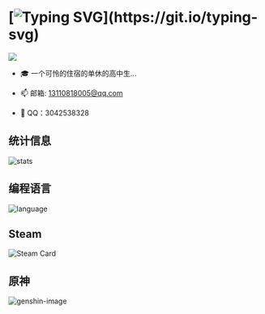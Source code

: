 # [![Typing SVG](https://readme-typing-svg.herokuapp.com?font=Note+Mono&size=26&pause=1000&color=000000&background=FFE8E500&vCenter=true&random=false&width=435&lines=I+am+Cai........;%E6%88%91%E6%98%AFCai......)](https://git.io/typing-svg)
![](https://komarev.com/ghpvc/?username=ACaiCat)
- 🎓 一个可怜的住宿的单休的高中生...

- 📫 邮箱: 13110818005@qq.com
  
- 🐧 QQ：3042538328



## 统计信息
![stats]
## 编程语言
![language]
## Steam
![Steam Card]
## 原神
![genshin-image]



[header]: https://capsule-render.vercel.app/api?type=Waving&color=timeGradient&height=120&text=Cai(ACaiCat)&fontSize=45
[moe-counter]: https://count.getloli.com/get/@ACaiCat?theme=rule34

[stats]: https://github-readme-stats.vercel.app/api?username=ACaiCat&locale=cn&show_icons=true&include_all_commits=true&theme=transparent
[language]: https://github-readme-stats.vercel.app/api/top-langs/?username=ACaiCat&locale=cn

[genshin-image]: https://genshin-card.himiku.com/[47,48,49,51,10,0,4,67,89,79]/354435533.png

[Steam Card]:https://card.yuy1n.io/card/76561198944480119/dark,badge,group,bg-game
